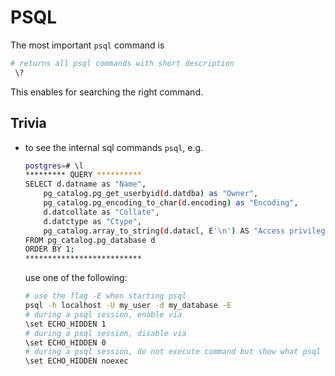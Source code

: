 # PSQL

The most important `psql` command is

```bash
# returns all psql commands with short description
 \?
 ```

This enables for searching the right command.

## Trivia

- to see the internal sql commands `psql`, e.g.

    ```bash
    postgres=# \l
    ********* QUERY **********
    SELECT d.datname as "Name",
        pg_catalog.pg_get_userbyid(d.datdba) as "Owner",
        pg_catalog.pg_encoding_to_char(d.encoding) as "Encoding",
        d.datcollate as "Collate",
        d.datctype as "Ctype",
        pg_catalog.array_to_string(d.datacl, E'\n') AS "Access privileges"
    FROM pg_catalog.pg_database d
    ORDER BY 1;
    **************************
    ```

    use one of the following:

    ```bash
    # use the flag -E when starting psql
    psql -h localhost -U my_user -d my_database -E
    # during a psql session, enable via
    \set ECHO_HIDDEN 1
    # during a psql session, disable via
    \set ECHO_HIDDEN 0
    # during a psql session, do not execute command but show what psql would execute
    \set ECHO_HIDDEN noexec
    ```

